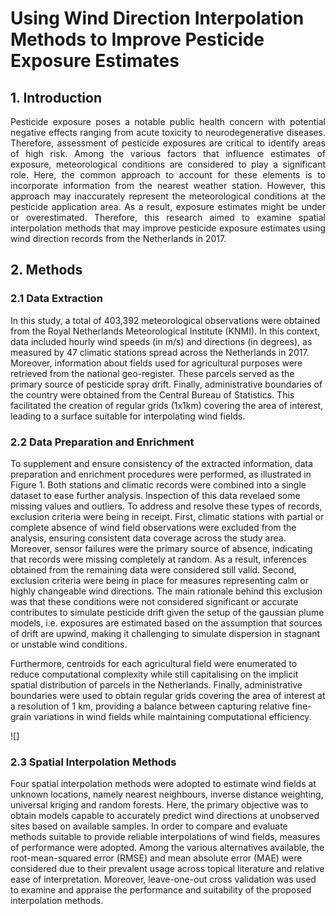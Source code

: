 # Using Wind Direction Interpolation Methods to Improve Pesticide Exposure Estimates
## 1. Introduction
<p align="justify">
Pesticide exposure poses a notable public health concern with potential negative effects ranging from acute toxicity to neurodegenerative diseases. Therefore, assessment of pesticide exposures are critical to identify areas of high risk. Among the various factors that influence estimates of exposure, meteorological conditions are considered to play a significant role. Here, the common approach to account for these elements is to incorporate information from the nearest weather station. However, this approach may inaccurately represent the meteorological conditions at the pesticide application area. As a result, exposure estimates might be under or overestimated. Therefore, this research aimed to examine spatial interpolation methods that may improve pesticide exposure estimates using wind direction records from the Netherlands in 2017. 

## 2. Methods
### 2.1 Data Extraction
In this study, a total of 403,392 meteorological observations were obtained from the Royal Netherlands Meteorological Institute (KNMI). In this context, data included hourly wind speeds (in m/s) and directions (in degrees), as measured by 47 climatic stations spread across the Netherlands in 2017. Moreover, information about fields used for agricultural purposes were retrieved from the national geo-register. These parcels served as the primary source of pesticide spray drift. Finally, administrative boundaries of the country were obtained from the Central Bureau of Statistics. This facilitated the creation of regular grids (1x1km) covering the area of interest, leading to a surface suitable for interpolating wind fields. 

### 2.2 Data Preparation and Enrichment
To supplement and ensure consistency of the extracted information, data preparation and enrichment procedures were performed, as illustrated in Figure 1. Both stations and climatic records were combined into a single dataset to ease further analysis. Inspection of this data revelaed some missing values and outliers. To address and resolve these types of records, exclusion criteria were being in receipt. First, climatic stations with partial or complete absence of wind field observations were excluded from the analysis, ensuring consistent data coverage across the study area. Moreover, sensor failures were the primary source of absence, indicating that records were missing completely at random. As a result, inferences obtained from the remaining data were considered still valid. Second, exclusion criteria were being in place for measures representing calm or highly changeable wind directions. The main rationale behind this exclusion was that these conditions were not considered significant or accurate contributes to simulate pesticide drift given the setup of the gaussian plume models, i.e. exposures are estimated based on the assumption that sources of drift are upwind, making it challenging to simulate dispersion in stagnant or unstable wind conditions. 

Furthermore, centroids for each agricultural field were enumerated to reduce computational complexity while still capitalising on the implicit spatial distribution of parcels in the Netherlands. Finally, administrative boundaries were used to obtain regular grids covering the area of interest at a resolution of 1 km, providing a balance between capturing relative fine-grain variations in wind fields while maintaining computational efficiency. 

![]

### 2.3 Spatial Interpolation Methods
Four spatial interpolation methods were adopted to estimate wind fields at unknown locations, namely nearest neighbours, inverse distance weighting, universal kriging and random forests. Here, the primary objective was to obtain models capable to accurately predict wind directions at unobserved sites based on available samples. In order to compare and evaluate methods suitable to provide reliable interpolations of wind fields, measures of performance were adopted. Among the various alternatives available, the root-mean-squared error (RMSE) and mean absolute error (MAE) were considered due to their prevalent usage across topical literature and relative ease of interpretation. Moreover, leave-one-out cross validation was used to examine and appraise the performance and suitability of the proposed interpolation methods. 
</p>
